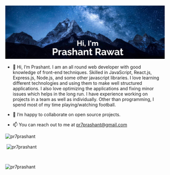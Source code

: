 [![Prashant's GitHub Banner](./assets/banner.jpg)](https://prashantrawat.com/)

- 👋 Hi, I’m Prashant. I am an all round web developer with good knowledge of front-end techniques. Skilled in JavaScript, React.js, Express.js, Node.js, and some other javascript libraries. I love learning different technologies and using them to make well structured applications. I also love optimizing the applications and fixing minor issues which helps in the long run. I have experience working on projects in a team as well as individually. Other than programming, I spend most of my time playing/watching football.

- 💞️ I’m happy to collaborate on open source projects.

- 📫 You can reach out to me at pr7prashant@gmail.com


<p><img align="left" src="https://github-readme-stats.vercel.app/api/top-langs?username=pr7prashant&show_icons=true&locale=en&layout=compact" alt="pr7prashant" /></p>
<br />
<p>&nbsp;<img align="center" src="https://github-readme-stats.vercel.app/api?username=pr7prashant&show_icons=true&locale=en" alt="pr7prashant" /></p>
<br />
<p><img align="center" src="https://github-readme-streak-stats.herokuapp.com/?user=pr7prashant&" alt="pr7prashant" /></p>
<br />


<!---
pr7prashant/pr7prashant is a ✨ special ✨ repository because its `README.md` (this file) appears on your GitHub profile.
You can click the Preview link to take a look at your changes.
--->
